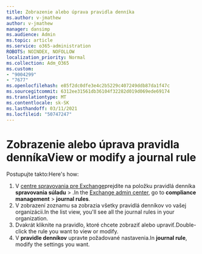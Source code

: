 ```yaml
---
title: Zobrazenie alebo úprava pravidla denníka
ms.author: v-jmathew
author: v-jmathew
manager: dansimp
ms.audience: Admin
ms.topic: article
ms.service: o365-administration
ROBOTS: NOINDEX, NOFOLLOW
localization_priority: Normal
ms.collection: Adm_O365
ms.custom:
- "9004299"
- "7677"
ms.openlocfilehash: e85f2dc0dfe3e4c2b5229c407249ddb87da1f47c
ms.sourcegitcommit: 6312ee31561db36104f32282d019d069ede69174
ms.translationtype: MT
ms.contentlocale: sk-SK
ms.lasthandoff: 03/11/2021
ms.locfileid: "50747247"
---
```

# <a name="view-or-modify-a-journal-rule"></a><span data-ttu-id="05dc1-102">Zobrazenie alebo úprava pravidla denníka</span><span class="sxs-lookup"><span data-stu-id="05dc1-102">View or modify a journal rule</span></span>

<span data-ttu-id="05dc1-103">Postupujte takto:</span><span class="sxs-lookup"><span data-stu-id="05dc1-103">Here's how:</span></span>

1. <span data-ttu-id="05dc1-104">V [centre spravovania pre Exchange](https://go.microsoft.com/fwlink/p/?linkid=2059104)prejdite na položku pravidlá denníka **spravovania súladu**  >  .</span><span class="sxs-lookup"><span data-stu-id="05dc1-104">In the [Exchange admin center](https://go.microsoft.com/fwlink/p/?linkid=2059104), go to **compliance management** > **journal rules**.</span></span>
2. <span data-ttu-id="05dc1-105">V zobrazení zoznamu sa zobrazia všetky pravidlá denníkov vo vašej organizácii.</span><span class="sxs-lookup"><span data-stu-id="05dc1-105">In the list view, you'll see all the journal rules in your organization.</span></span>
3. <span data-ttu-id="05dc1-106">Dvakrát kliknite na pravidlo, ktoré chcete zobraziť alebo upraviť.</span><span class="sxs-lookup"><span data-stu-id="05dc1-106">Double-click the rule you want to view or modify.</span></span>
4. <span data-ttu-id="05dc1-107">V **pravidle denníkov** upravte požadované nastavenia.</span><span class="sxs-lookup"><span data-stu-id="05dc1-107">In **journal rule**, modify the settings you want.</span></span>

